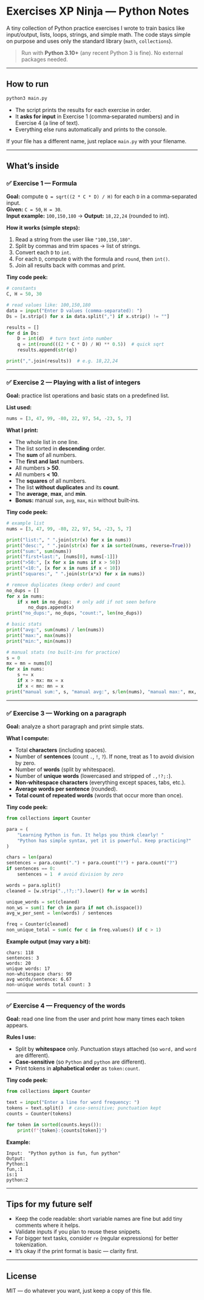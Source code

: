 # Exercises XP Ninja — Python Notes

A tiny collection of Python practice exercises I wrote to train basics like input/output, lists, loops, strings, and simple math. The code stays simple on purpose and uses only the standard library (`math`, `collections`).

> Run with **Python 3.10+** (any recent Python 3 is fine). No external packages needed.

---

## How to run

```bash
python3 main.py
```

- The script prints the results for each exercise in order.
- It **asks for input** in Exercise 1 (comma‑separated numbers) and in Exercise 4 (a line of text).
- Everything else runs automatically and prints to the console.

If your file has a different name, just replace `main.py` with your filename.

---

## What’s inside

### ✅ Exercise 1 — Formula
**Goal:** compute `Q = sqrt((2 * C * D) / H)` for each `D` in a comma‑separated input.  
**Given:** `C = 50`, `H = 30`.  
**Input example:** `100,150,180` → **Output:** `18,22,24` (rounded to int).

**How it works (simple steps):**
1. Read a string from the user like `"100,150,180"`.
2. Split by commas and trim spaces → list of strings.
3. Convert each `D` to `int`.
4. For each `D`, compute `Q` with the formula and `round`, then `int()`.
5. Join all results back with commas and print.

**Tiny code peek:**

```python
# constants
C, H = 50, 30

# read values like: 100,150,180
data = input("Enter D values (comma-separated): ")
Ds = [x.strip() for x in data.split(",") if x.strip() != ""]

results = []
for d in Ds:
    D = int(d)  # turn text into number
    q = int(round(((2 * C * D) / H) ** 0.5))  # quick sqrt
    results.append(str(q))

print(",".join(results))  # e.g. 18,22,24
```

---

### ✅ Exercise 2 — Playing with a list of integers
**Goal:** practice list operations and basic stats on a predefined list.

**List used:**  
```python
nums = [3, 47, 99, -80, 22, 97, 54, -23, 5, 7]
```

**What I print:**
- The whole list in one line.
- The list sorted in **descending** order.
- The **sum** of all numbers.
- The **first and last** numbers.
- All numbers **> 50**.
- All numbers **< 10**.
- The **squares** of all numbers.
- The list **without duplicates** and its **count**.
- The **average**, **max**, and **min**.
- **Bonus:** manual `sum`, `avg`, `max`, `min` without built‑ins.

**Tiny code peek:**

```python
# example list
nums = [3, 47, 99, -80, 22, 97, 54, -23, 5, 7]

print("list:", " ".join(str(x) for x in nums))
print("desc:", " ".join(str(x) for x in sorted(nums, reverse=True)))
print("sum:", sum(nums))
print("first+last:", [nums[0], nums[-1]])
print(">50:", [x for x in nums if x > 50])
print("<10:", [x for x in nums if x < 10])
print("squares:", " ".join(str(x*x) for x in nums))

# remove duplicates (keep order) and count
no_dups = []
for x in nums:
    if x not in no_dups:  # only add if not seen before
        no_dups.append(x)
print("no_dups:", no_dups, "count:", len(no_dups))

# basic stats
print("avg:", sum(nums) / len(nums))
print("max:", max(nums))
print("min:", min(nums))

# manual stats (no built-ins for practice)
s = 0
mx = mn = nums[0]
for x in nums:
    s += x
    if x > mx: mx = x
    if x < mn: mn = x
print("manual sum:", s, "manual avg:", s/len(nums), "manual max:", mx, "manual min:", mn)
```

---

### ✅ Exercise 3 — Working on a paragraph
**Goal:** analyze a short paragraph and print simple stats.

**What I compute:**
- Total **characters** (including spaces).
- Number of **sentences** (count `.`, `!`, `?`). If none, treat as 1 to avoid division by zero.
- Number of **words** (split by whitespace).
- Number of **unique words** (lowercased and stripped of `.,!?;:`).
- **Non‑whitespace characters** (everything except spaces, tabs, etc.).
- **Average words per sentence** (rounded).
- **Total count of repeated words** (words that occur more than once).

**Tiny code peek:**

```python
from collections import Counter

para = (
    "Learning Python is fun. It helps you think clearly! "
    "Python has simple syntax, yet it is powerful. Keep practicing?"
)

chars = len(para)
sentences = para.count(".") + para.count("!") + para.count("?")
if sentences == 0:
    sentences = 1  # avoid division by zero

words = para.split()
cleaned = [w.strip(".,!?;:").lower() for w in words]

unique_words = set(cleaned)
non_ws = sum(1 for ch in para if not ch.isspace())
avg_w_per_sent = len(words) / sentences

freq = Counter(cleaned)
non_unique_total = sum(c for c in freq.values() if c > 1)
```

**Example output (may vary a bit):**
```
chars: 118
sentences: 3
words: 20
unique words: 17
non-whitespace chars: 99
avg words/sentence: 6.67
non-unique words total count: 3
```

---

### ✅ Exercise 4 — Frequency of the words
**Goal:** read one line from the user and print how many times each token appears.

**Rules I use:**
- Split by **whitespace** only. Punctuation stays attached (so `word,` and `word` are different).
- **Case‑sensitive** (so `Python` and `python` are different).
- Print tokens in **alphabetical order** as `token:count`.

**Tiny code peek:**

```python
from collections import Counter

text = input("Enter a line for word frequency: ")
tokens = text.split()  # case-sensitive; punctuation kept
counts = Counter(tokens)

for token in sorted(counts.keys()):
    print(f"{token}:{counts[token]}")
```

**Example:**
```
Input:  "Python python is fun, fun python"
Output:
Python:1
fun,:1
is:1
python:2
```

---

## Tips for my future self

- Keep the code readable: short variable names are fine but add tiny comments where it helps.
- Validate inputs if you plan to reuse these snippets.
- For bigger text tasks, consider `re` (regular expressions) for better tokenization.
- It’s okay if the print format is basic — clarity first.

---

## License
MIT — do whatever you want, just keep a copy of this file.
